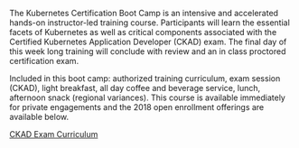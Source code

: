 The Kubernetes Certification Boot Camp is an intensive and accelerated hands-on instructor-led training course. Participants will learn the essential facets of Kubernetes as well as critical components associated with the Certified Kubernetes Application Developer (CKAD) exam. The final day of this week long training will conclude with review and an in class proctored certification exam.

Included in this boot camp: authorized training curriculum, exam session (CKAD), light breakfast, all day coffee and beverage service, lunch, afternoon snack (regional variances). This course is available immediately for private engagements and the 2018 open enrollment offerings are available below.

[CKAD Exam Curriculum](https://rx-m.com/wp-content/uploads/2019/02/ckad-curriculum-v1.12.0.pdf)
